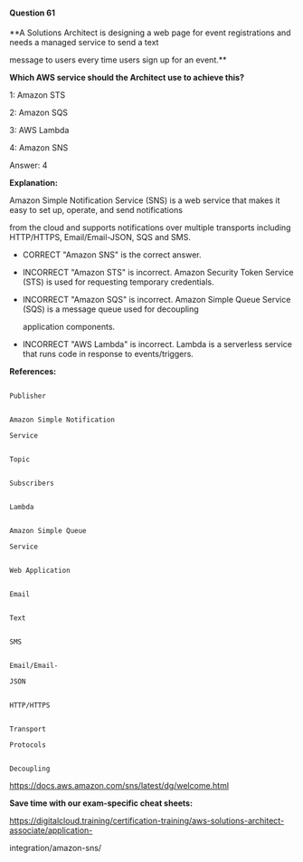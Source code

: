 #### Question  61


**A Solutions Architect is designing a web page for event registrations and needs a managed service to send a text

message to users every time users sign up for an event.**


**Which AWS service should the Architect use to achieve this?**


1: Amazon STS


2: Amazon SQS


3: AWS Lambda


4: Amazon SNS


Answer: 4


**Explanation:**


Amazon Simple Notification Service (SNS) is a web service that makes it easy to set up, operate, and send notifications

from the cloud and supports notifications over multiple transports including HTTP/HTTPS, Email/Email-JSON, SQS and SMS.


- CORRECT "Amazon SNS" is the correct answer.


- INCORRECT "Amazon STS" is incorrect. Amazon Security Token Service (STS) is used for requesting temporary credentials.


- INCORRECT "Amazon SQS" is incorrect. Amazon Simple Queue Service (SQS) is a message queue used for decoupling

  application components.


- INCORRECT "AWS Lambda" is incorrect. Lambda is a serverless service that runs code in response to events/triggers.


**References:**


```

Publisher

```


```

Amazon Simple Notification

Service

```


```

Topic

```


```

Subscribers

```


```

Lambda

```


```

Amazon Simple Queue

Service

```


```

Web Application

```


```

Email

```


```

Text

```


```

SMS

```


```

Email/Email-

JSON

```


```

HTTP/HTTPS

```


```

Transport

Protocols

```


```

Decoupling

```


https://docs.aws.amazon.com/sns/latest/dg/welcome.html


**Save time with our exam-specific cheat sheets:**


https://digitalcloud.training/certification-training/aws-solutions-architect-associate/application-

integration/amazon-sns/

